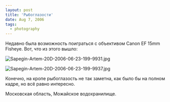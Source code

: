 ```yaml
---
layout: post
title: 'Рыбоглазости'
date: Aug 7, 2006
tags:
  - photography
---
```


Недавно была возможность поиграться с объективом Canon EF 15mm Fisheye. Вот, что из этого вышло:

![Sapegin-Artem-20D-2006-06-23-199-9931.jpg](upload://Sapegin-Artem-20D-2006-06-23-199-9931.jpg)

<!--more-->

![Sapegin-Artem-20D-2006-06-23-199-9937.jpg](upload://Sapegin-Artem-20D-2006-06-23-199-9937.jpg)

Конечно, на кропе рыбоглазость не так заметна, как было бы на полном кадре, но всё равно интересно.

Московская область, Можайское водохранилище.
